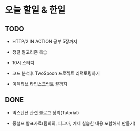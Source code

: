# 오늘 할일 & 한일

## TODO

- HTTP/2 IN ACTION 공부 5장까지

- 정렬 알고리즘 복습

- 10시 스터디

- 코드 분석후 TwoSpoon 프로젝트 리팩토링하기

- 이펙티브 타입스크립트 끝까지

## DONE

- 익스텐션 관련 블로그 정리(Tutorial)

- 종설프 발표자료(팀회의, 피그마, 예제 실습한 내용 포함해서 만들기)
